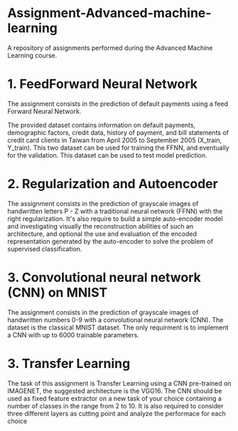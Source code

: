 # Assignment-Advanced-machine-learning
A repository of assignments performed during the Advanced Machine Learning course.

# 1. FeedForward Neural Network

The assignment consists in the prediction of default payments using a feed Forward Neural Network.

The provided dataset contains information on default payments, demographic factors, credit data, history of payment, and bill statements of credit card clients in Taiwan from April 2005 to September 2005 (X_train, Y_train). This two dataset can be used for training the FFNN, and eventually for the validation. This dataset can be used to test model prediction.

# 2. Regularization and Autoencoder

The assignment consists in the prediction of grayscale images of handwritten letters P - Z with a traditional neural network (FFNN) with the right regularization. It's also require to build a simple auto-encoder model and investigating visually the reconstruction abilities of such an architecture, and optional the use and evaluation of the encoded representation generated by the auto-encoder to solve the problem of supervised classification.


# 3. Convolutional neural network (CNN) on MNIST

The assignment consists in the prediction of grayscale images of handwritten numbers 0-9 with a convolutional neural network (CNN). The dataset is the classical MNIST dataset. The only requirment is to implement a CNN with up to 6000 trainable parameters.

# 3. Transfer Learning

The task of this assignment is Transfer Learning using a CNN pre-trained on IMAGENET, the suggested architecture is the VGG16. The CNN should be used as fixed feature extractor on a new task of your choice containing a number of classes in the range from 2 to 10. It is also required to consider three different layers as cutting point and analyze the performace for each choice

